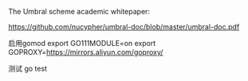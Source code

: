 The Umbral scheme academic whitepaper:

https://github.com/nucypher/umbral-doc/blob/master/umbral-doc.pdf 

启用gomod
export GO111MODULE=on
export GOPROXY=https://mirrors.aliyun.com/goproxy/

测试
go test
